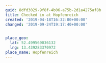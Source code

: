 ```yaml
---
guid: 8dfd3029-9f8f-4b06-a75b-2d1a4275af8b
title: Checked in at Hopfenreich
created: '2019-04-18T16:32:00+00:00'
changed: '2019-09-24T19:17:40+00:00'


place_geo:
  lat: 52.499569036132
  lng: 13.439283370972
place_name: Hopfenreich
---
```


